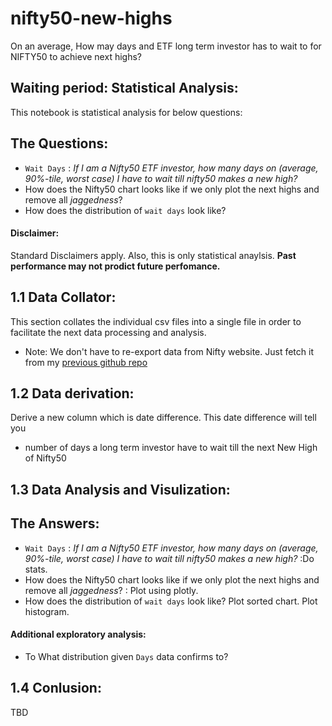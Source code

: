 # nifty50-new-highs
On an average, How may days and ETF long term investor has to wait to for NIFTY50 to achieve next highs? 

## Waiting period: Statistical Analysis: 

This notebook is statistical analysis for below questions:

## The Questions:
* `Wait Days` : _If I am a Nifty50 ETF investor, how many days on (average, 90%-tile, worst case) I have to wait till nifty50 makes a new high?_ 
* How does the Nifty50 chart looks like if we only plot the next highs and remove all _jaggedness_? 
* How does the distribution of `wait days` look like?

#### Disclaimer: 
Standard Disclaimers apply. Also, this is only statistical anaylsis. **Past performance may not prodict future perfomance.**

## 1.1 Data Collator:

This section collates the individual csv files into a single file in order 
to facilitate the next data processing and analysis.

* Note: We don't have to re-export data from Nifty website. Just fetch it from my [previous github repo](https://github.com/RSwarnkar/nifty50-scrapping) 

## 1.2 Data derivation:

Derive a new column which is date difference. 
This date difference will tell you 
* number of days a long term investor have to wait till the next New High of Nifty50

## 1.3 Data Analysis and Visulization:

## The Answers:
* `Wait Days` : _If I am a Nifty50 ETF investor, how many days on (average, 90%-tile, worst case) I have to wait till nifty50 makes a new high?_ :Do stats.
* How does the Nifty50 chart looks like if we only plot the next highs and remove all _jaggedness_? : Plot using plotly.
* How does the distribution of `wait days` look like? Plot sorted chart. Plot histogram. 

#### Additional exploratory analysis:
* To What distribution given `Days` data confirms to? 

## 1.4 Conlusion: 
TBD
